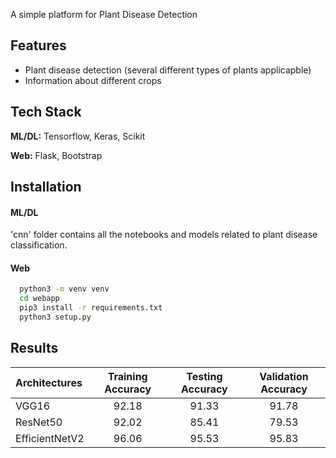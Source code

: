 A simple platform for Plant Disease Detection

## Features

- Plant disease detection (several different types of plants applicapble)
- Information about different crops

## Tech Stack

**ML/DL:** Tensorflow, Keras, Scikit

**Web:** Flask, Bootstrap

## Installation
#### ML/DL

'cnn' folder contains all the notebooks and models related to plant disease classification.

#### Web

```bash
  python3 -m venv venv
  cd webapp
  pip3 install -r requirements.txt
  python3 setup.py
```
## Results

| Architectures|Training Accuracy|Testing Accuracy|Validation Accuracy|
|:---|:---:|:---:|:---:|
|VGG16|92.18|91.33|91.78|
|ResNet50|92.02|85.41|79.53|
|EfficientNetV2|96.06|95.53|95.83|

